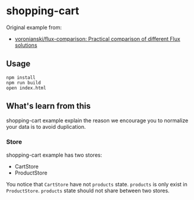 # shopping-cart

Original example from:

- [voronianski/flux-comparison: Practical comparison of different Flux solutions](https://github.com/voronianski/flux-comparison "voronianski/flux-comparison: Practical comparison of different Flux solutions")

## Usage

    npm install
    npm run build
    open index.html

## What's learn from this

shopping-cart example explain the reason we encourage you to normalize your data is to avoid duplication.


### Store

shopping-cart example has two stores:

- CartStore
- ProductStore

You notice that `CartStore` have not `products` state.
`products` is only exist in `ProductStore`. `products` state should not share between two stores.

